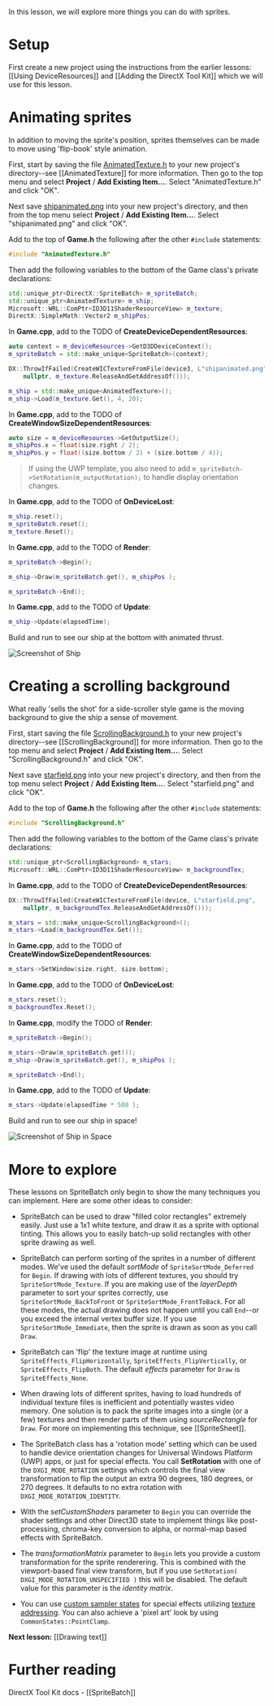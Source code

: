 In this lesson, we will explore more things you can do with sprites.

# Setup
First create a new project using the instructions from the earlier lessons: [[Using DeviceResources]] and
[[Adding the DirectX Tool Kit]] which we will use for this lesson.

# Animating sprites
In addition to moving the sprite's position, sprites themselves can be made to move using 'flip-book' style animation.

First, start by saving the file [AnimatedTexture.h](https://github.com/Microsoft/DirectXTK/wiki/AnimatedTexture.h) to your new project's directory--see [[AnimatedTexture]] for more information. Then go to the top menu and select **Project** / **Add Existing Item...**. Select "AnimatedTexture.h" and click "OK".

Next save [shipanimated.png](https://raw.githubusercontent.com/wiki/Microsoft/DirectXTK/images/shipanimated.png) into your new project's directory, and then from the top menu select **Project** / **Add Existing Item...**. Select "shipanimated.png" and click "OK".

Add to the top of **Game.h** the following after the other ``#include`` statements:

```cpp
#include "AnimatedTexture.h"
```

Then add the following variables to the bottom of the Game class's private declarations:

```cpp
std::unique_ptr<DirectX::SpriteBatch> m_spriteBatch;
std::unique_ptr<AnimatedTexture> m_ship;
Microsoft::WRL::ComPtr<ID3D11ShaderResourceView> m_texture;
DirectX::SimpleMath::Vector2 m_shipPos;
```

In **Game.cpp**, add to the TODO of **CreateDeviceDependentResources**:

```cpp
auto context = m_deviceResources->GetD3DDeviceContext();
m_spriteBatch = std::make_unique<SpriteBatch>(context);

DX::ThrowIfFailed(CreateWICTextureFromFile(device3, L"shipanimated.png",
    nullptr, m_texture.ReleaseAndGetAddressOf()));

m_ship = std::make_unique<AnimatedTexture>();
m_ship->Load(m_texture.Get(), 4, 20);
```

In **Game.cpp**, add to the TODO of **CreateWindowSizeDependentResources**:

```cpp
auto size = m_deviceResources->GetOutputSize();
m_shipPos.x = float(size.right / 2);
m_shipPos.y = float((size.bottom / 2) + (size.bottom / 4));
```

> If using the UWP template, you also need to add ``m_spriteBatch->SetRotation(m_outputRotation);`` to handle display orientation changes.

In **Game.cpp**, add to the TODO of **OnDeviceLost**:

```cpp
m_ship.reset();
m_spriteBatch.reset();
m_texture.Reset();
```

In **Game.cpp**, add to the TODO of **Render**:

```cpp
m_spriteBatch->Begin();

m_ship->Draw(m_spriteBatch.get(), m_shipPos );

m_spriteBatch->End();
```

In **Game.cpp**, add to the TODO of **Update**:

```cpp
m_ship->Update(elapsedTime);
```

Build and run to see our ship at the bottom with animated thrust.

![Screenshot of Ship](https://github.com/Microsoft/DirectXTK/wiki/images/screenshotShip1.png)

# Creating a scrolling background

What really 'sells the shot' for a side-scroller style game is the moving background to give the ship a sense of movement.

First, start saving the file [ScrollingBackground.h](https://github.com/Microsoft/DirectXTK/wiki/ScrollingBackground.h) to your new project's directory--see [[ScrollingBackground]] for more information. Then go to the top menu and select **Project** / **Add Existing Item...**. Select "ScrollingBackground.h" and click "OK".

Next save [starfield.png](https://github.com/Microsoft/DirectXTK/wiki/images/starfield.png) into your new project's directory, and then from the top menu select **Project** / **Add Existing Item...**. Select "starfield.png" and click "OK".

Add to the top of **Game.h** the following after the other ``#include`` statements:

```cpp
#include "ScrollingBackground.h"
```

Then add the following variables to the bottom of the Game class's private declarations:

```cpp
std::unique_ptr<ScrollingBackground> m_stars;
Microsoft::WRL::ComPtr<ID3D11ShaderResourceView> m_backgroundTex;
```

In **Game.cpp**, add to the TODO of **CreateDeviceDependentResources**:

```cpp
DX::ThrowIfFailed(CreateWICTextureFromFile(device, L"starfield.png",
    nullptr, m_backgroundTex.ReleaseAndGetAddressOf()));

m_stars = std::make_unique<ScrollingBackground>();
m_stars->Load(m_backgroundTex.Get());
```

In **Game.cpp**, add to the TODO of **CreateWindowSizeDependentResources**:

```cpp
m_stars->SetWindow(size.right, size.bottom);
```

In **Game.cpp**, add to the TODO of **OnDeviceLost**:

```cpp
m_stars.reset();
m_backgroundTex.Reset();
```

In **Game.cpp**, modify the TODO of **Render**:

```cpp
m_spriteBatch->Begin();

m_stars->Draw(m_spriteBatch.get());
m_ship->Draw(m_spriteBatch.get(), m_shipPos );

m_spriteBatch->End();
```

In **Game.cpp**, add to the TODO of **Update**:

```cpp
m_stars->Update(elapsedTime * 500 );
```

Build and run to see our ship in space!

![Screenshot of Ship in Space](https://github.com/Microsoft/DirectXTK/wiki/images/screenshotShip2.png)

# More to explore

These lessons on SpriteBatch only begin to show the many techniques you can implement. Here are some other ideas to consider:

* SpriteBatch can be used to draw "filled color rectangles" extremely easily. Just use a 1x1 white texture, and draw it as a sprite with optional tinting. This allows you to easily batch-up solid rectangles with other sprite drawing as well.

* SpriteBatch can perform sorting of the sprites in a number of different modes. We've used the default *sortMode* of ``SpriteSortMode_Deferred`` for ``Begin``. If drawing with lots of different textures, you should try ``SpriteSortMode_Texture``. If you are making use of the *layerDepth* parameter to sort your sprites correctly, use ``SpriteSortMode_BackToFront`` or ``SpriteSortMode_FrontToBack``. For all these modes, the actual drawing does not happen until you call ``End``--or you exceed the internal vertex buffer size. If you use ``SpriteSortMode_Immediate``, then the sprite is drawn as soon as you call ``Draw``.

* SpriteBatch can 'flip' the texture image at runtime using ``SpriteEffects_FlipHorizontally``, ``SpriteEffects_FlipVertically``, or ``SpriteEffects_FlipBoth``. The default *effects* parameter for ``Draw`` is ``SpriteEffects_None``.

* When drawing lots of different sprites, having to load hundreds of individual texture files is inefficient and potentially wastes video memory.  One solution is to pack the sprite images into a single (or a few) textures and then render parts of them using *sourceRectangle* for ``Draw``. For more on implementing this technique, see [[SpriteSheet]].

* The SpriteBatch class has a 'rotation mode' setting which can be used to handle device orientation changes for Universal Windows Platform (UWP) apps, or just for special effects. You call **SetRotation** with one of the ``DXGI_MODE_ROTATION`` settings which controls the final view transformation to flip the output an extra 90 degrees, 180 degrees, or 270 degrees. It defaults to no extra rotation with ``DXGI_MODE_ROTATION_IDENTITY``.

* With the *setCustomShaders* parameter to ``Begin`` you can override the shader settings and other Direct3D state to implement things like post-processing, chroma-key conversion to alpha, or normal-map based effects with SpriteBatch.

* The *transformationMatrix* parameter to ``Begin`` lets you provide a custom transformation for the sprite renderering. This is combined with the viewport-based final view transform, but if you use ``SetRotation( DXGI_MODE_ROTATION_UNSPECIFIED )`` this will be disabled. The default value for this parameter is the _identity matrix_.

* You can use [custom sampler states](https://github.com/Microsoft/DirectXTK/wiki/SpriteBatch#custom-render-states) for special effects utilizing [texture addressing](https://docs.microsoft.com/en-us/windows/desktop/api/d3d11/ne-d3d11-d3d11_texture_address_mode). You can also achieve a 'pixel art' look by using ``CommonStates::PointClamp``.

**Next lesson:** [[Drawing text]]

# Further reading

DirectX Tool Kit docs - [[SpriteBatch]]
